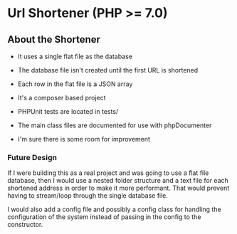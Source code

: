 # Url Shortener (PHP >= 7.0)

## About the Shortener

* It uses a single flat file as the database
* The database file isn't created until the first URL is shortened
* Each row in the flat file is a JSON array
* It's a composer based project
* PHPUnit tests are located in tests/
* The main class files are documented for use with phpDocumenter

* I'm sure there is some room for improvement

### Future Design

If I were building this as a real project and was going to use a flat file database,
then I would use a nested folder structure and a text file for each shortened address
in order to make it more performant.  That would prevent having to stream/loop through
the single database file.

I would also add a config file and possibly a config class for handling the configuration
of the system instead of passing in the config to the constructor.